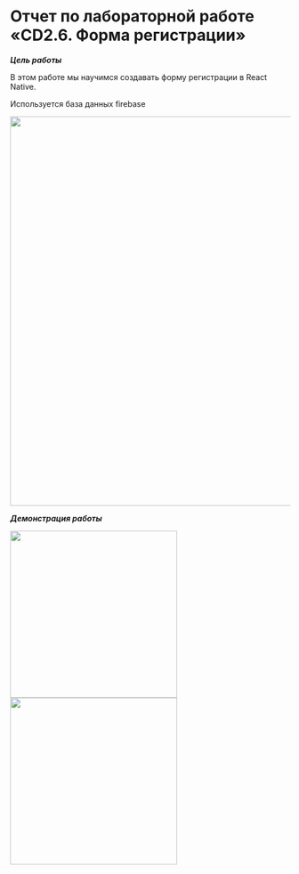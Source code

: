 # Отчет по лабораторной работе «CD2.6. Форма регистрации»

***Цель работы***

В этом работе мы научимся создавать форму регистрации в React Native. 

Используется база данных firebase

<img src="https://user-images.githubusercontent.com/90133237/166906755-8adb6106-5bb7-4408-93cd-8db9637113dc.jpg" width="700" />

***Демонстрация работы***

<img src="https://user-images.githubusercontent.com/90133237/166813280-6b426e3d-4951-46f7-b632-5424a692fef0.gif" width="300" />

<img src="https://user-images.githubusercontent.com/90133237/166814241-3fb975da-94bb-4ef0-9dbc-2edcf323bda5.gif" width="300" />
